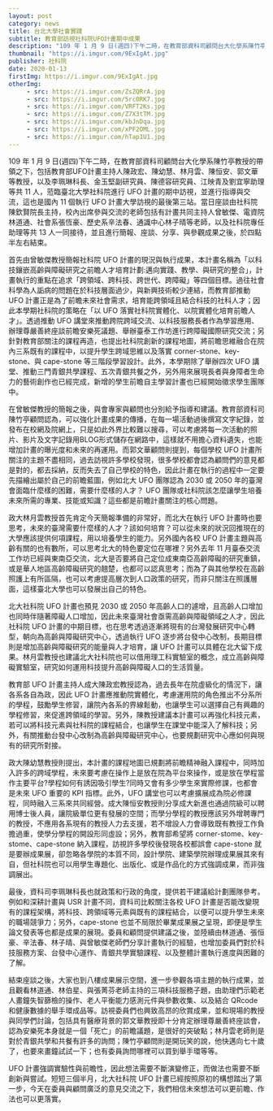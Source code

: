 ```yaml
---
layout: post
category: news
title: 台北大學社會實踐
subtitle: 教育部訪視社科院UFO計畫期中成果
description: "109 年 1 月 9 日(週四)下午二時，在教育部資科司顧問台大化學系陳竹亭教授的帶領之下，包括教育部UFO計畫主持人陳政宏、陳幼慧、林月雲、陳恒安、郭文華等教授，以及李珮琳科長、金玉堅副研究員、陳德容研究員、江映青及劉宜寧助理等共 11 人，蒞臨臺北大學社科院進行 UFO 計畫的期中訪視，並進行指導與交流，這也是國內 11 個執行 UFO 計畫大學訪視的最後第三站。"
thumbnail: "https://i.imgur.com/9ExIgAt.jpg"
publisher: 社科院
date: 2020-01-13
firstImg: https://i.imgur.com/9ExIgAt.jpg
otherImg:
     - src: https://i.imgur.com/ZsZQRrA.jpg
     - src: https://i.imgur.com/5rc0RK7.jpg
     - src: https://i.imgur.com/VRFT2Ks.jpg
     - src: https://i.imgur.com/Z7X3tTM.jpg
     - src: https://i.imgur.com/kbJnDqa.jpg
     - src: https://i.imgur.com/xPF2OML.jpg
     - src: https://i.imgur.com/hTap1U1.jpg
---
```

109 年 1 月 9 日(週四)下午二時，在教育部資科司顧問台大化學系陳竹亭教授的帶領之下，包括教育部UFO計畫主持人陳政宏、陳幼慧、林月雲、陳恒安、郭文華等教授，以及李珮琳科長、金玉堅副研究員、陳德容研究員、江映青及劉宜寧助理等共 11 人，蒞臨臺北大學社科院進行 UFO 計畫的期中訪視，並進行指導與交流，這也是國內 11 個執行 UFO 計畫大學訪視的最後第三站。當日座談由社科院陳欽賢院長主持，校內出席參與交流的老師包括有計畫共同主持人曾敏傑、電資院林道通、社會系張恆豪、歷史系辛法春、通識中心林子晴等老師，以及社科院專任助理等共 13 人一同接待，並且進行簡報、座談、分享、與參觀成果之後，於四點半左右結束。

首先由曾敏傑教授簡報社科院 UFO 計畫的現況與執行成果，本計畫名稱為「以科技鑲嵌高齡與障礙研究之前瞻人才培育計劃:邁向實踐、教學、與研究的整合」，計畫執行的重點在追求「跨領域、跨科技、跨世代、跨障礙」等四個目標。過往社會科學為人詬病的問題在於科技層面過少，與新興技術較少連結，而教育部推動 UFO 計畫正是為了前瞻未來社會需求，培育能跨領域且結合科技的社科人才；因此本學期社科院的策略在「以 UFO 落實社科院實體化、以院實體化培育前瞻人才」。透過推動 UFO 講堂來推動跨院跨域交流、以科技服務長者作為學習應用、辦理尊嚴善終座談前瞻安樂死議題、舉辦臺泰工作坊進行跨障礙國際研究交流；另針對教育部關注的課程再造，也提出社科院創新的課程地圖，將前瞻思維融合在院內三系既有的課程中，以提升學生跨域思維以及落實 corner-stone、key-stone、與 cape-stone 等三階段學習設計。此外，本學期除了舉辦四次 UFO 講堂、推動三門青銀共學課程、五次青銀共餐之外，另外用來展現長者與身障者生命力的藝術創作也已經完成，新增的學生前瞻自主學習計畫也已經開始徵求學生團隊中。

在曾敏傑教授的簡報之後，與會專家與顧問也分別給予指導和建議。教育部資科司陳竹亭顧問認為，可以強化計畫成果的傳播，在每一場活動過後撰寫文字紀錄，並發布在校網及院網上，只是如此外界比較難以搜尋，可以考慮將每一次活動的照片、影片及文字記錄用BLOG形式儲存在網路中，這樣就不用擔心資料遺失，也能增加計畫的曝光度和未來的再運用。而郭文華顧問則提到，每個學校 UFO 計畫所關注的主題不盡相同，過去訪視許多學校發現，很多學校都會認為顧問們的意見都是對的，都去採納，反而失去了自己學校的特色，因此計畫在執行的過程中一定要先描繪出屬於自己的前瞻藍圖，例如北大 UFO 團隊認為 2030 或 2050 年的臺灣會面臨什麼樣的困難，需要什麼樣的人才？ UFO 團隊或社科院該怎麼讓學生培養未來所需的專業、技能或知識？這些都是前瞻計畫關注的核心問題。

政大林月雲教授首先肯定今天簡報準備的非常好，而北大在執行 UFO 計畫時也要思考，未來的臺灣需要什麼樣的人才？該如何培育？可以從未來的狀況回推現在的大學應該提供何項課程，用以培養學生的能力。另外國內各校 UFO 計畫主題與高齡有關的也有數所，可以思考北大的特色要定位在哪裡？另外去年 11 月臺泰交流工作坊已經與東南亞交流，北大是否要將自己定位成東南亞高齡障礙的研究重鎮，或是華人地區高齡障礙研究的翹楚，也都可以認真思考；而為了與其他學校在高齡照護上有所區隔，也可以考慮提高層次到人口政策的研究，而非只關注在照護層面，這樣臺北大學也可以發展出自己的特色。

北大社科院 UFO 計畫也預見 2030 或 2050 年高齡人口的遽增，且高齡人口增加也同時伴隨著障礙人口增加，因此未來臺灣社會亟需高齡與障礙領域之人才，因此社科院 UFO 計畫的中期目標，也在思考透過逐漸將現有的台灣發展研究中心轉型，朝向為高齡與障礙研究中心，透過執行 UFO 逐步將台發中心改制，長期目標則是增加高齡與障礙研究的能量與人才培育，讓 UFO 計畫可以具體在北大留下成果。林月雲教授也建議北大社科院也可以借用理工科實驗室的概念，成立高齡與障礙實驗室，研究如何運用科技提升高齡與障礙人口的生活質量。

教育部 UFO 計畫主持人成大陳政宏教授認為，過去長年在院虛級化的情況下，讓各系各自為政，因此 UFO 計畫應推動院實體化，考慮運用院的角色推出不分系所的學程，鼓勵學生修習，讓院內各系的界線鬆動，也讓學生可以選擇自己有興趣的學程修習，來促進跨領域的學習。另外，陳教授建議本計畫可以再強化科技元素，若可以將科技元素與社科院的課程結合，也讓學生在課堂中能深入了解科技；另外，有關推動台發中心改制為高齡與障礙研究中心，也要規劃研究中心應如何與現有的研究所對接。

政大陳幼慧教授則提出，本計畫的課程地圖已規劃將前瞻精神融入課程中，同時加入許多的跨域學程，未來要考慮在操作上是放在院為平台來操作，或是放在學程當作主要平台?學程如何有誘因吸引學生?同時又會有多少學生來實際修課，也都會是未來 UFO 重要的 KPI 指標。此外，UFO 講堂也可以考慮擴展成為院必修課程，同時融入三系來共同經營。成大陳恒安教授則分享成大新進也通過院級可以聘用博士後人員，讓院級單位更有發展的空間；而學分學程的教授應該另外增聘專門的教授，不應用各系現有的教授人力去支援，若不增設人力會導致既有教授工作負擔過重，使學分學程的開設形同虛設；另外，教育部希望將 corner-stome、key-stome、cape-stone 納入課程，訪視許多學校後發現各校都誤會 cape-stone 就是要辦成果展，卻忽略各學院的本質不同，設計學院、建築學院辦理成果展其來有自，但社科院也可以用學生專題化、出版化、或是作品化的方式強調成果，而非強調展出。

最後，資科司李珮琳科長也就政策和行政的角度，提供若干建議給計劃團隊參考。例如和深耕計畫與 USR 計畫不同，資科司比較關注各校 UFO 計畫是否能改變現有的課程架構，將科技、跨領域等元素與既有的課程結合，以便可以提升學生未來的職場競爭力；另外，cape-stone 也並不局限於畢業成果展之呈現，即便是學生論文發表等也都是成果的展現。委員和顧問提供建議之後，並陸續由林道通、張恒豪、辛法春、林子晴、與曾敏傑老師們分享計畫執行的經驗，也增加委員們對於科技服務方案、台發中心運作、青銀共學實驗課程、以及整體計畫執行進度與困難的了解。

結束座談之後，大家也到八樓成果展示空間，進一步參觀各項主題的執行成果，並且觀看林道通、林伯星、與張菁芬老師主持的三項科技服務子題，由助理們示範老人畫鐘失智篩檢的操作、老人平衡能力感測元件與參數收集、以及結合 QRcode 和健康數據的舉手環成品等。訪視委員們也興致高昂的欣賞成果，並和現場的教授與同學們討論，包括具有醫療背景的郭文華教授即十分肯定辦理尊嚴善終座談會，認為安樂死本身就是一個「死亡」的前瞻議題，是很好的突破點；林月雲老師則是對於青銀共學和共餐有許多的詢問；陳竹亭顧問則是開玩笑的說，他快邁向七十歲了，也要來畫鐘試試一下；也有委員詢問哪裡可以買到舉手環等等。

UFO 計畫強調實驗性與前瞻性，因此想法需要不斷演變修正，而做法也需要不斷創新與嘗試。短短三個半月，北大社科院 UFO 計畫已經按照原初的構想踏出了第一步，今天在委員與顧問廣泛的意見交流之下，我們相信未來想法可以更前瞻、作法也可以更落實。
